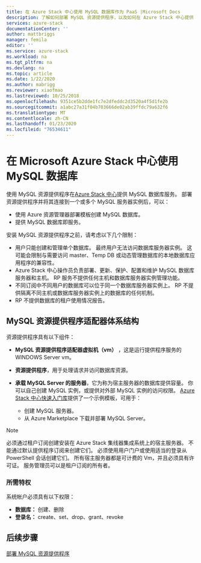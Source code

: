 ```yaml
---
title: 在 Azure Stack 中心使用 MySQL 数据库作为 PaaS |Microsoft Docs
description: 了解如何部署 MySQL 资源提供程序，以及如何在 Azure Stack 中心提供 MySQL 数据库即服务。
services: azure-stack
documentationCenter: ''
author: mattbriggs
manager: femila
editor: ''
ms.service: azure-stack
ms.workload: na
ms.tgt_pltfrm: na
ms.devlang: na
ms.topic: article
ms.date: 1/22/2020
ms.author: mabrigg
ms.reviewer: xiaofmao
ms.lastreviewed: 10/25/2018
ms.openlocfilehash: 9351ce5b2dde1fc7e2dfeddc2d3520a4f5d1fe2b
ms.sourcegitcommit: a1abc27a31f04b703666de02ab39ffdc79a632f6
ms.translationtype: MT
ms.contentlocale: zh-CN
ms.lasthandoff: 01/23/2020
ms.locfileid: "76534611"
---
```

# <a name="use-mysql-databases-on-microsoft-azure-stack-hub"></a>在 Microsoft Azure Stack 中心使用 MySQL 数据库

使用 MySQL 资源提供程序在[Azure Stack 中心](azure-stack-overview.md)提供 MySQL 数据库服务。 部署资源提供程序并将其连接到一个或多个 MySQL 服务器实例后，可以：

* 使用 Azure 资源管理器部署模板创建 MySQL 数据库。
* 提供 MySQL 数据库即服务。  

安装 MySQL 资源提供程序之前，请考虑以下几个限制：

- 用户只能创建和管理单个数据库。 最终用户无法访问数据库服务器实例。 这可能会限制与需要访问 master、Temp DB 或动态管理数据库的本地数据库应用程序的兼容性。
- Azure Stack 中心操作员负责部署、更新、保护、配置和维护 MySQL 数据库服务器和主机。 RP 服务不提供任何主机和数据库服务器实例管理功能。 
- 不同订阅中不同用户的数据库可以位于同一个数据库服务器实例上。 RP 不提供隔离不同主机或数据库服务器实例上的数据库的任何机制。
- RP 不提供数据库的租户使用情况报告。

## <a name="mysql-resource-provider-adapter-architecture"></a>MySQL 资源提供程序适配器体系结构

资源提供程序具有以下组件：

* **MySQL 资源提供程序适配器虚拟机（vm）** ，这是运行提供程序服务的 WINDOWS Server vm。
* **资源提供程序**，用于处理请求并访问数据库资源。
* **承载 MySQL Server 的服务器**，它为称为宿主服务器的数据库提供容量。 你可以自己创建 MySQL 实例，或提供对外部 MySQL 实例的访问权限。 [Azure Stack 中心快速入门库](https://github.com/Azure/AzureStack-QuickStart-Templates/tree/master/mysql-standalone-server-windows)提供了一个示例模板，可用于：

  * 创建 MySQL 服务器。
  * 从 Azure Marketplace 下载并部署 MySQL Server。

> [!NOTE]
> 必须通过租户订阅创建安装在 Azure Stack 集线器集成系统上的宿主服务器。 不能通过默认提供程序订阅来创建它们。 必须使用用户门户或使用适当的登录从 PowerShell 会话创建它们。 所有宿主服务器都是可计费的 Vm，并且必须具有许可证。 服务管理员可以是租户订阅的所有者。

### <a name="required-privileges"></a>所需特权

系统帐户必须具有以下权限：

* **数据库：** 创建、删除
* **登录名：** create、set、drop、grant、revoke  

## <a name="next-steps"></a>后续步骤

[部署 MySQL 资源提供程序](azure-stack-mysql-resource-provider-deploy.md)
